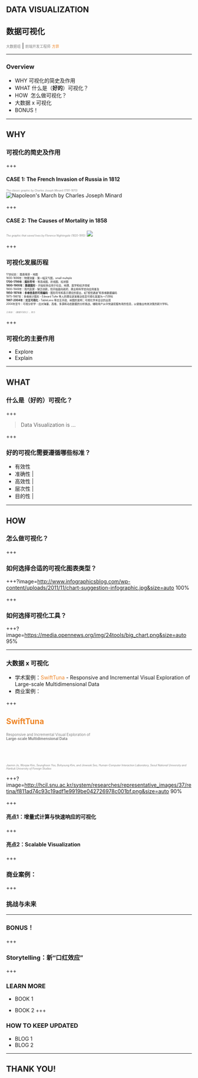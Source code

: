 ## DATA VISUALIZATION
## 数据可视化

<span style="font-size:0.7em; color:gray">大数据组</span> |
<span style="font-size:0.7em; color:gray">前端开发工程师</span> <span style="font-size:0.7em; color:#ef8526">方菲</span>

---

### Overview
- WHY  可视化的简史及作用 
- WHAT 什么是（<b>好的</b>）可视化？ 
- HOW  怎么做可视化？ 
- 大数据 x 可视化 
- BONUS！ 

---
## WHY
### 可视化的简史及作用

+++
#### CASE 1: The French Invasion of Russia in 1812
<span style="color: gray; font-size: 0.5em;">*The classic graphic by Charles Joseph Minard (1781-1870)*</span>
![Napoleon's March by Charles Joseph Minard](https://upload.wikimedia.org/wikipedia/commons/2/29/Minard.png)

+++
#### CASE 2: The Causes of Mortality in 1858
<span style="color: gray; font-size: 0.5em;">*The graphic that saved lives by Florence Nightingale (1820-1910)*</span>
![](http://www.florence-nightingale-avenging-angel.co.uk/blog/wp-content/uploads/2012/01/Rose.jpg)

+++ 
### 可视化发展历程
<span style="font-size: 0.5em; text-align:left;">
17世纪前： 图表萌芽 - 地图<br>
1600-1699年：物理测量 - 第一幅天气图，small multiple<br>
<b>1700-1799年：图形符号</b> - 等高线图、折线图、柱状图<br>
<b>1800-1900年：数据图形</b> - 开始较多应用于社会、地理、医学和经济领域<br>
1900-1949年：现代启蒙 - 缺乏创新，但开始面向政府、商业和科学走向应用普及<br>
<b>1950-1974年：多维信息的可视编码</b> - 图形符号和表示理论的提出，如”视觉通道“和多维数据编码<br>
1975-1987年：多维统计图形 - Edward Tufte 等人的理论逐渐推动信息可视化发展为一门学科<br>
<b>1987-2004年：交互可视化</b> - TableLens 等交互手段、树图的发明；可视化学术会议的出现<br>
2004年至今：可视分析学 - 应对海量、高维、多源和动态数据的分析挑战，辅助用户从中快速挖掘有用的信息，以便做出有效决策的新兴学科。</span>

<span style="color: gray; font-size: 0.4em;">*引用自：《数据可视化》，陈为*</span>

+++ 
### 可视化的主要作用

- Explore
- Explain

---
## WHAT
### 什么是（**好的**）可视化？

+++
> Data Visualization is ...

+++
### 好的可视化需要遵循哪些标准？
- 有效性
- 准确性 |
- 高效性 |
- 层次性 |
- 目的性 |

---
## HOW
### 怎么做可视化？

+++
### 如何选择合适的可视化图表类型？

+++?image=http://www.infographicsblog.com/wp-content/uploads/2011/11/chart-suggestion-infographic.jpg&size=auto 100%


+++
### 如何选择可视化工具？


+++?image=https://media.opennews.org/img/24tools/big_chart.png&size=auto 95%

--- 
### 大数据 x 可视化
- 学术案例：<span style="color:#ef8526">SwiftTuna</span> - Responsive and Incremental Visual Exploration of Large-scale Multidimensional Data
- 商业案例：


+++
## <span style="color:#ef8526">SwiftTuna</span>
<span style="color:gray; font-size:0.7em">Responsive and Incremental Visual Exploration of <br><b>Large-scale Multidimensional Data</b></span>

<br><br>

<span style="color: gray; font-size: 0.5em;">*Jaemin Jo, Wonjae Kim, Seunghoon Yoo, Bohyoung Kim, and Jinwook Seo, Human-Computer Interaction Laboratory, Seoul National University and Hankuk University of Foreign Studies*</span>

+++?image=http://hcil.snu.ac.kr/system/researches/representative_images/37/retina/f811ad74c93c19adf1e9919be042726978c001bf.png&size=auto 90%

+++
#### 亮点1：增量式计算与快速响应的可视化

+++
#### 亮点2：Scalable Visualization

+++
### 商业案例：

+++
### 挑战与未来

---
### BONUS！

+++
### Storytelling：新“口红效应”

+++ 
### LEARN MORE
- BOOK 1

- BOOK 2 
+++
### HOW TO KEEP UPDATED
- BLOG 1
- BLOG 2

---
## THANK YOU!
